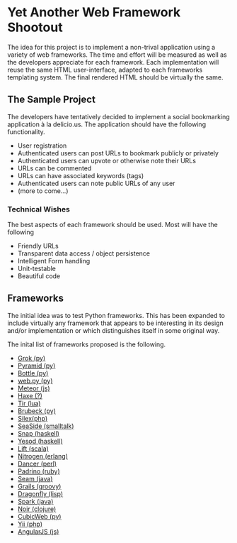 Yet Another Web Framework Shootout
==================================

The idea for this project is to implement a non-trival application 
using a variety of web frameworks. The time and effort will be measured 
as well as the developers appreciate for each framework. Each implementation 
will reuse the same HTML user-interface, adapted to each frameworks templating 
system. The final rendered HTML should be virtually the same.

The Sample Project
------------------

The developers have tentatively decided to implement a social bookmarking 
application à la delicio.us. The application should have the following functionality.


 * User registration
 * Authenticated users can post URLs to bookmark publicly or privately
 * Authenticated users can upvote or otherwise note their URLs
 * URLs can be commented
 * URLs can have associated keywords (tags)
 * Authenticated users can note public URLs of any user
 * (more to come...)

### Technical Wishes
The best aspects of each framework should be used. Most will have the following


 * Friendly URLs
 * Transparent data access / object persistence
 * Intelligent Form handling
 * Unit-testable
 * Beautiful code


Frameworks
------------
The initial idea was to test Python frameworks. This has been expanded to 
include virtually any framework that appears to be interesting in its design 
and/or implementation or which distinguishes itself in some original way.

The inital list of frameworks proposed is the following.


 * [Grok (py)](http://grok.zope.org/)
 * [Pyramid (py)](http://pyramid.readthedocs.org/en/1.3-branch/index.html)
 * [Bottle (py)](http://bottlepy.org/docs/dev/)
 * [web.py (py)](http://webpy.org/)
 * [Meteor (js)](http://www.meteor.com/)
 * [Haxe (?)](http://haxe.org/)
 * [Tir (lua)](http://tir.mongrel2.org/)
 * [Brubeck (py)](http://brubeck.io/)
 * [Silex(php)](http://silex.sensiolabs.org/)
 * [SeaSide (smalltalk)](http://www.seaside.st/)
 * [Snap (haskell)](http://snapframework.com/)
 * [Yesod  (haskell)](http://www.yesodweb.com/)
 * [Lift (scala)](http://liftweb.net/)
 * [Nitrogen (erlang)](http://nitrogenproject.com/)
 * [Dancer (perl)](http://perldancer.org/)
 * [Padrino (ruby)](http://www.padrinorb.com/)
 * [Seam (java)](http://seamframework.org/)
 * [Grails (groovy)](http://grails.org/)
 * [Dragonfly (lisp)](http://www.rundragonfly.com/)
 * [Spark  (java)](http://www.sparkjava.com/)
 * [Noir (clojure)](http://webnoir.org/)
 * [CubicWeb (py)](http://www.cubicweb.org/)
 * [Yii (php)](http://www.yiiframework.com/)
 * [AngularJS (js)](http://angularjs.org/)


